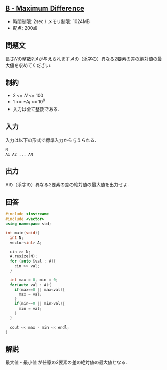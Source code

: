 ## [B - Maximum Difference](https://abc102.contest.atcoder.jp/tasks/abc102_b)
* 時間制限: 2sec / メモリ制限: 1024MB
* 配点: 200点

## 問題文
長さ*N*の整数列*A*が与えられます.*A*の（添字の）異なる2要素の差の絶対値の最大値を求めてください.

## 制約
* 2 <= *N* <= 100
* 1 <= *A<sub>i</sub> <= 10<sup>9</sup>
* 入力は全て整数である.

## 入力
入力は以下の形式で標準入力から与えられる.

```
N
A1 A2 ... AN
```

## 出力
Aの（添字の）異なる2要素の差の絶対値の最大値を出力せよ.

## 回答
```cpp
#include <iostream>
#include <vector>
using namespace std;

int main(void){
  int N;
  vector<int> A;

  cin >> N;
  A.resize(N);
  for (auto &val : A){
    cin >> val;
  }

  int max = 0, min = 0;
  for(auto val : A){
    if(max==0 || max<val){
      max = val;
    }
    if(min==0 || min>val){
      min = val;
    }
  }

  cout << max - min << endl;
}
```

## 解説
最大値 - 最小値 が任意の2要素の差の絶対値の最大値となる.
